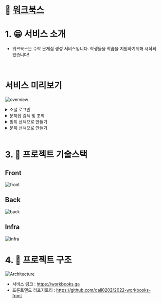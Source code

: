 # :book: [워크북스](https://workbooks.ga)

# 1. :grin: 서비스 소개
* 워크북스는 수학 문제집 생성 서비스입니다. 학생들을 학습을 지원하기위해 시작되었습니다!

<br/>

# 서비스 미리보기
![overview](https://user-images.githubusercontent.com/93257581/176126032-7c1b7a8a-e92f-4fd0-9f11-8131c585b092.gif)

<details>
<summary>소셜 로그인</summary>
  <img src="https://user-images.githubusercontent.com/93257581/176123534-db420f2a-6c2a-4967-aa60-ee20f5ff315d.gif"/>
</details>

<details>

<summary>문제집 검색 및 조회</summary>
  <img src="https://user-images.githubusercontent.com/93257581/176121689-6c219a63-ac0a-4131-a472-ae017391e4d2.gif"/>
</details>

<details>
<summary>범위 선택으로 만들기</summary>
  <img src="https://user-images.githubusercontent.com/93257581/176122612-aecc764f-d3c1-4f13-9b8d-6054c9daf3bc.gif"/>
</details>

<details>
<summary>문제 선택으로 만들기</summary>
  <img src="https://user-images.githubusercontent.com/93257581/176117025-e6df4d41-230d-4a7b-8290-f90db6908e81.gif"/>
</details>

<br/>


# 3. :department_store: 프로젝트 기술스택
## Front
![front](https://user-images.githubusercontent.com/93257581/176088703-5d493cb6-6301-4dd8-8e07-819c6f7442fc.png)

## Back
![back](https://user-images.githubusercontent.com/93257581/176088723-b1efccbd-9626-4c99-976e-260900bce124.png)

## Infra
![infra](https://user-images.githubusercontent.com/93257581/176088737-642deb73-9b84-4b40-ac53-1285957fa9b0.png)

# 4. :department_store: 프로젝트 구조
![Architecture](https://user-images.githubusercontent.com/93257581/176100634-124251d4-681e-43c2-b2cb-9656a9694e1e.svg)

* 서비스 링크 : <https://workbooks.ga>
* 프론트엔드 리포지토리 : <https://github.com/dali0202/2022-workbooks-front>
